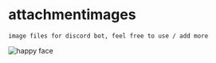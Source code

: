 # attachmentimages
```
image files for discord bot, feel free to use / add more
```

![happy face](https://image.flaticon.com/icons/png/512/42/42829.png)
